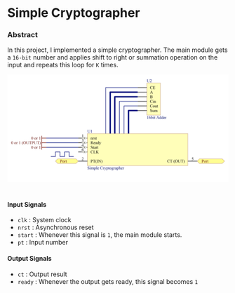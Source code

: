 # Simple Cryptographer

### Abstract
In this project, I implemented a simple cryptographer. The main module gets a `16-bit` number and applies shift to right or summation operation on the input and repeats this loop for `K` times.

<p align="center">
    <img src="Images/CH.png">
</p>

#

#### Input Signals
* `clk` : System clock
* `nrst` : Asynchronous reset
* `start` : Whenever this signal is `1`, the main module starts.
* `pt` : Input number

#### Output Signals
* `ct` : Output result
* `ready` : Whenever the output gets ready, this signal becomes `1`